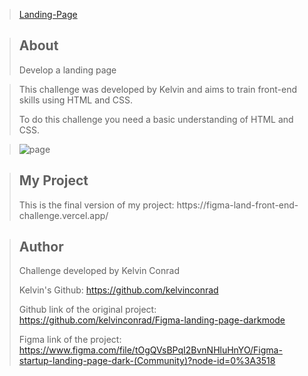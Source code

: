 >[Landing-Page](https://user-images.githubusercontent.com/102624691/175267066-4a55c4fa-90e3-4802-9e3c-d1f0f61bde8c.png)
  

><h2>About</h2>
>Develop a landing page
  
>This challenge was developed by Kelvin and aims to train front-end skills using HTML and CSS.
>
>To do this challenge you need a basic understanding of HTML and CSS.

>![page](https://user-images.githubusercontent.com/102624691/175270754-0d8d2b98-ed98-4388-b3ef-3b255d75685e.png)

><h2>My Project</h2>
> This is the final version of my project: https://figma-land-front-end-challenge.vercel.app/

><h2>Author</h2>
>Challenge developed by Kelvin Conrad 
>
>Kelvin's Github: https://github.com/kelvinconrad
>
>Github link of the original project: https://github.com/kelvinconrad/Figma-landing-page-darkmode
>
>Figma link of the project: https://www.figma.com/file/tOgQVsBPqI2BvnNHluHnYO/Figma-startup-landing-page-dark-(Community)?node-id=0%3A3518



